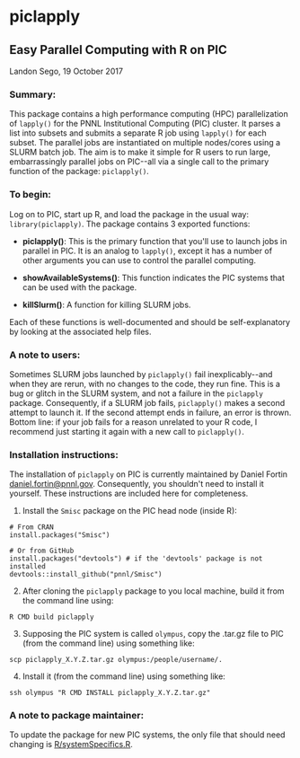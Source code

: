# piclapply

## Easy Parallel Computing with R on PIC

Landon Sego, 19 October 2017

### Summary:

This package contains a high performance computing (HPC) parallelization of `lapply()` for the PNNL Institutional Computing (PIC) cluster. It parses a list into subsets and submits a separate R job using `lapply()` for each subset. The parallel jobs are instantiated on multiple nodes/cores using a SLURM batch job. The aim is to make it simple for R users to run large, embarrassingly parallel jobs on PIC--all via a single call to the primary function of the package:  `piclapply()`.

### To begin:

Log on to PIC, start up R, and load the package in the usual way:  `library(piclapply)`.  The package contains 3 exported functions:

* **piclapply()**:  This is the primary function that you'll use to launch jobs in parallel in PIC.  It is an analog to `lapply()`, except it has a number of other arguments you can use to control the parallel computing.

* **showAvailableSystems()**:  This function indicates the PIC systems that can be used with the package.

* **killSlurm()**:  A function for killing SLURM jobs.

Each of these functions is well-documented and should be self-explanatory by looking at the associated help files.

### A note to users:

Sometimes SLURM jobs launched by `piclapply()` fail inexplicably--and when they are rerun, with no changes to the code, they run fine. This is a bug or glitch in the SLURM system, and not a failure in the `piclapply` package.  Consequently, if a SLURM job fails, `piclapply()` makes a second attempt to launch it.  If the second attempt ends in failure, an error is thrown. Bottom line: if your job fails for a reason unrelated to your R code, I recommend just starting it again with a new call to `piclapply()`.

### Installation instructions:

The installation of `piclapply` on PIC is currently maintained by Daniel Fortin <daniel.fortin@pnnl.gov>.  Consequently, you shouldn't need to install it yourself.  These instructions are included here for completeness.

1. Install the `Smisc` package on the PIC head node (inside R):
~~~~
# From CRAN
install.packages("Smisc")

# Or from GitHub
install.packages("devtools") # if the 'devtools' package is not installed
devtools::install_github("pnnl/Smisc")
~~~~

2. After cloning the `piclapply` package to you local machine, build it from the command line using:
~~~~
R CMD build piclapply
~~~~

3. Supposing the PIC system is called `olympus`, copy the .tar.gz file to PIC (from the command line) using something like:
~~~~
scp piclapply_X.Y.Z.tar.gz olympus:/people/username/.
~~~~

4. Install it (from the command line) using something like:
~~~~
ssh olympus "R CMD INSTALL piclapply_X.Y.Z.tar.gz"
~~~~

### A note to package maintainer:

To update the package for new PIC systems, the only file that should need changing is [R/systemSpecifics.R](https://stash.pnnl.gov/projects/RPACK/repos/piclapply/browse/R/systemSpecifics.R).
